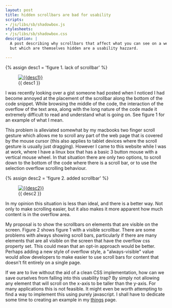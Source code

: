 ```yaml
---
layout: post
title: hidden scrollbars are bad for usability
scripts:
- /js/libs/sb/shadowbox.js
stylesheets:
- /js/libs/sb/shadowbox.css
description: |
  A post describing why scrollbars that affect what you can see on a web page,
  but which are themselves hidden are a usability hazzard.

---
```


{% assign desc1 = 'figure 1. lack of scrollbar' %}
<figure>
<a href="{% if site.safe %}http://barkmadley.com{% endif %}/img/scrollbars_1.png" title="{{desc1}}" rel="shadowbox[slideshow]">
<img src="{% if site.safe %}http://barkmadley.com{% endif %}/img/scrollbars_1.png" alt="{{desc1}}" /></a>
<figcaption>{{ desc1 }}</figcaption>
</figure>

I was recently looking over a gist someone had posted when I noticed I had
become annoyed at the placement of the scrollbar along the bottom of the code
snippet. While browsing the middle of the code, the interaction of the overflow
of the text area, along with the long nature of the code made it extremely
difficult to read and understand what is going on. See figure 1 for an example
of what I mean.

This problem is alleviated somewhat by my macbooks two finger scroll gesture
which allows me to scroll any part of the web page that is covered by the mouse
cursor (this also applies to tablet devices where the scroll gesture is usually
just dragging). However I came to this website while I was at work, where I have
a linux box that has a basic 3 button mouse with a vertical mouse wheel. In that
situation there are only two options, to scroll down to the bottom of the code
where there is a scroll bar, or to use the selection overflow scrolling
behaviour.

{% assign desc2 = 'figure 2. added scrollbar' %}
<figure>
<a href="{% if site.safe %}http://barkmadley.com{% endif %}/img/scrollbars_2.png" title="{{desc2}}" rel="shadowbox[slideshow]">
<img src="{% if site.safe %}http://barkmadley.com{% endif %}/img/scrollbars_2.png" alt="{{desc2}}" /></a>
<figcaption>{{ desc2 }}</figcaption>
</figure>

In my opinion this situation is less than ideal, and there is a better way. Not
only to make scrolling easier, but it also makes it more apparent how much
content is in the overflow area.

My proposal is to show the scrollbars on elements that are visible on the
screen. Figure 2 shows figure 1 with a visible scrollbar. There are some
problems with always showing scroll bars, particularly if there are many
elements that are all visible on the screen that have the overflow css property
set. This could mean that an opt-in approach would be better. Perhaps adding a
new style of overflow style, a "always-visible" value would allow developers to
make easier to use scroll bars for content that doesn't fit entirely on a single
page.

If we are to live without the aid of a clean CSS implementation, how can we save
ourselves from falling into this usability trap? By simply not allowing any
element that will scroll on the x-axis to be taller than the y-axis. For many
applications this is not feasible. It might even be worth attempting to find a
way to implement this using purely javascript. I shall have to dedicate some
time to creating an example in my [things][] page.

[things]: /things/

